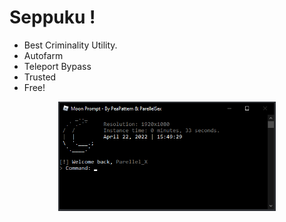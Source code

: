 # Seppuku !
- Best Criminality Utility.
- Autofarm
- Teleport Bypass
- Trusted
- Free!
<p align="center">
    <img src="https://raw.githubusercontent.com/ParellelSex/prompt/main/assets/image0-1.png" style="width: 69%">
</p>
